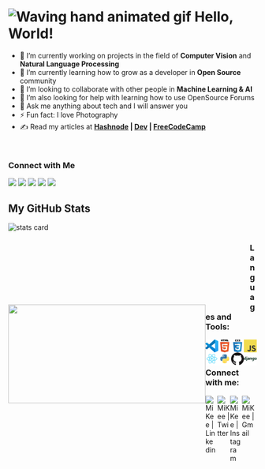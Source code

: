 
<h1 align="left"> <img src="https://raw.githubusercontent.com/nixin72/nixin72/master/wave.gif" 
         alt="Waving hand animated gif"
         height="40"
         width="40" /> Hello, World! </h1>


- 🔭 I’m currently working on projects in the field of **Computer Vision** and **Natural Language Processing**
- 🌱 I’m currently learning how to grow as a developer in **Open Source** community
- 👯 I’m looking to collaborate with other people in **Machine Learning & AI**
- 🤔 I’m also looking for help with learning how to use OpenSource Forums
- 💬 Ask me anything about tech and I will answer you 
- ⚡ Fun fact: I love Photography
- ✍ Read my articles at **[Hashnode](https://mikee.hashnode.dev/)  |  [Dev](https://dev.to/msp99000)  |  [FreeCodeCamp](https://www.freecodecamp.org/msp99000)**
<br />

<p>
  <h3> Connect with Me </h3>
  <a href="msp99000@gmail.com"><img src="https://img.shields.io/badge/e‑mail-D14836.svg?style=for-the-badge&logo=GMail&logoColor=white"/></a>
  <a href="https://instagram.com/msp99000"><img src="https://img.shields.io/badge/instagram-E4405F.svg?style=for-the-badge&logo=instagram&logoColor=white"/></a>
  <a href="https://twitch.tv/msp99000"><img src="https://img.shields.io/badge/twitch-9146FF.svg?style=for-the-badge&logo=twitch&logoColor=white"/></a>
  <a href="https://linkedin.com/in/msp99000"><img src="https://img.shields.io/badge/linkedin-0077B5.svg?style=for-the-badge&logo=linkedin&logoColor=white"/></a>
  <a href="https://twitter.com/msp99000"><img src="https://img.shields.io/badge/twitter-1DA1F2.svg?style=for-the-badge&logo=twitter&logoColor=white"/></a>
</p>
<p>

## My GitHub Stats 

<p>
<a align="left" href="https://github.com/msp99000">
<img align="left" alt= "stats card" height="165px" width="490" src="https://github-readme-streak-stats.herokuapp.com/?user=msp99000&theme=radical">
</a>
</p>
<img align="left" width="400" height="200" src="https://github-readme-stats.vercel.app/api?username=msp99000&show_icons=true&hide_border=false&line_height=20&title_color=f69673&icon_color=1b93c9&show_owner=true" /> 
<br/>

### Languages and Tools:
<p>
<img align="left" alt="Visual Studio Code" width="26px" src="https://raw.githubusercontent.com/github/explore/80688e429a7d4ef2fca1e82350fe8e3517d3494d/topics/visual-studio-code/visual-studio-code.png" />
<img align="left" alt="HTML5" width="26px" src="https://raw.githubusercontent.com/github/explore/80688e429a7d4ef2fca1e82350fe8e3517d3494d/topics/html/html.png" />
<img align="left" alt="CSS3" width="26px" src="https://raw.githubusercontent.com/github/explore/80688e429a7d4ef2fca1e82350fe8e3517d3494d/topics/css/css.png" />
<img align="left" alt="JavaScript" width="26px" src="https://raw.githubusercontent.com/github/explore/80688e429a7d4ef2fca1e82350fe8e3517d3494d/topics/javascript/javascript.png" />
<img align="left" alt="React" width="26px" src="https://raw.githubusercontent.com/github/explore/80688e429a7d4ef2fca1e82350fe8e3517d3494d/topics/react/react.png" />
<img align="left" alt="Git" width="26px" src="https://raw.githubusercontent.com/github/explore/80688e429a7d4ef2fca1e82350fe8e3517d3494d/topics/python/python.png" />
<img align="left" alt="GitHub" width="26px" src="https://raw.githubusercontent.com/github/explore/78df643247d429f6cc873026c0622819ad797942/topics/github/github.png" />
<img align="left" alt="Terminal" width="26px" src="https://raw.githubusercontent.com/github/explore/80688e429a7d4ef2fca1e82350fe8e3517d3494d/topics/django/django.png" />
</p>
<br />
<br />


### Connect with me:  
<p>
<a href="https://linkedin.com/in/msp99000">
    <img align="left" alt="MiKee | Linkedin" width="24px" src="https://github.com/TheDudeThatCode/TheDudeThatCode/blob/master/Assets/Linkedin.svg" />
  </a>
  <a href="https://twitter.com/msp99000">
    <img align="left" alt="MiKee | Twitter" width="26px" src="https://github.com/TheDudeThatCode/TheDudeThatCode/blob/master/Assets/Twitter.svg" />
  </a>
  <a href="https://www.instagram.com/msp99000/">
    <img align="left" alt="MiKee | Instagram" width="24px" src="https://github.com/TheDudeThatCode/TheDudeThatCode/blob/master/Assets/Instagram.svg" />
  </a>
  <a href="mailto:msp99000@gmail.com">
    <img align="left" alt="MiKee | Gmail" width="26px" src="https://github.com/TheDudeThatCode/TheDudeThatCode/blob/master/Assets/Gmail.svg" /> 
  </a>
</p>
  
  
<!-- Commented out section starts
  

<p align="center">
  <img src="https://github.com/msp99000/msp99000/raw/output/github-contribution-grid-snake.svg" alt="snake"></center>
</p>


Commented out section ends -->
